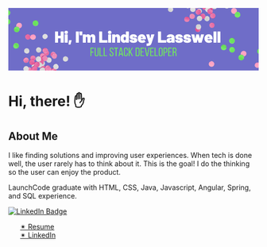 [![Lindsey's GitHub Banner](./README-image.png)](http://lindseylasswell.com)

# Hi, there! &#9995;
## About Me

I like finding solutions and improving user experiences. When tech is done well, the user rarely has to think about it. This is the goal! I do the thinking so the user can enjoy the product. 

LaunchCode graduate with HTML, CSS, Java, Javascript, Angular, Spring, and SQL experience. 

[![LinkedIn Badge](https://img.shields.io/badge/LinkedIn-Profile-informational?style=flat&logo=linkedin&logoColor=white&color=0D76A8)](https://www.linkedin.com/in/llasswell/)



   <ul>
      <a href="https://docs.google.com/document/d/18oq8XR_t9gSLPPdZIcYlQQ7Nhbe1srWKFl3zYRV_ank/edit?usp=sharing">&#10036; Resume</a> <br>
      <a href="https://www.linkedin.com/in/llasswell/">&#10036; LinkedIn</a>
    </ul>
  </body>
  
</html>
